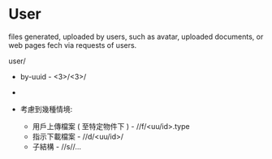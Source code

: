 # User

files generated, uploaded by users, such as avatar, uploaded documents, or web pages fech via requests of users.

user/
 - by-uuid - <3>/<3>/<all>
 - 


 - 考慮到幾種情境:
   - 用戶上傳檔案 ( 至特定物件下 ) - /<type>/f/<uu/id>.type
   - 指示下載檔案 - /<type>/d/<uu/id>/
   - 子結構 - /<type>/s/<type>/...
